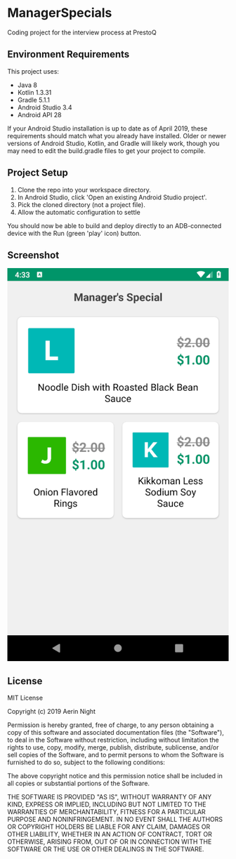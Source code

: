 # ManagerSpecials
Coding project for the interview process at PrestoQ

## Environment Requirements
This project uses:

* Java 8
* Kotlin 1.3.31
* Gradle 5.1.1
* Android Studio 3.4
* Android API 28

If your Android Studio installation is up to date as of April 2019, these requirements
should match what you already have installed. Older or newer versions of Android
Studio, Kotlin, and Gradle will likely work, though you may need to edit
the build.gradle files to get your project to compile.

## Project Setup
1) Clone the repo into your workspace directory. 
1) In Android Studio, click 'Open an existing Android Studio project'. 
1) Pick the cloned directory (not a project file).
1) Allow the automatic configuration to settle

You should now be able to build and deploy directly to an ADB-connected
device with the Run (green 'play' icon) button. 

## Screenshot
<img src="https://github.com/AerinNight/ManagerSpecials/blob/master/Screenshot.png"/>

## License
MIT License

Copyright (c) 2019 Aerin Night

Permission is hereby granted, free of charge, to any person obtaining a copy
of this software and associated documentation files (the "Software"), to deal
in the Software without restriction, including without limitation the rights
to use, copy, modify, merge, publish, distribute, sublicense, and/or sell
copies of the Software, and to permit persons to whom the Software is
furnished to do so, subject to the following conditions:

The above copyright notice and this permission notice shall be included in all
copies or substantial portions of the Software.

THE SOFTWARE IS PROVIDED "AS IS", WITHOUT WARRANTY OF ANY KIND, EXPRESS OR
IMPLIED, INCLUDING BUT NOT LIMITED TO THE WARRANTIES OF MERCHANTABILITY,
FITNESS FOR A PARTICULAR PURPOSE AND NONINFRINGEMENT. IN NO EVENT SHALL THE
AUTHORS OR COPYRIGHT HOLDERS BE LIABLE FOR ANY CLAIM, DAMAGES OR OTHER
LIABILITY, WHETHER IN AN ACTION OF CONTRACT, TORT OR OTHERWISE, ARISING FROM,
OUT OF OR IN CONNECTION WITH THE SOFTWARE OR THE USE OR OTHER DEALINGS IN THE
SOFTWARE.
